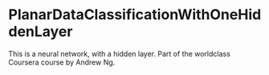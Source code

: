 # PlanarDataClassificationWithOneHiddenLayer
This is a neural network, with a hidden layer. Part of the worldclass Coursera course by Andrew Ng.
